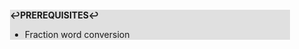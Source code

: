 <div style="margin:2em; background-color: #e0e0e0;">

<strong>↩PREREQUISITES↩</strong>

 * Fraction word conversion

</div>

